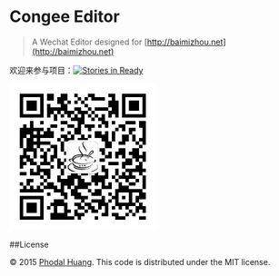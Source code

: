 # Congee Editor

> A Wechat Editor designed for [http://baimizhou.net](http://baimizhou.net)

欢迎来参与项目：[![Stories in Ready](https://badge.waffle.io/phodal/congee.svg?label=ready&title=Ready)](http://waffle.io/phodal/congee)

![Baimizhou Wechat](baimizhou.jpg)

##License

© 2015 [Phodal Huang](https://www.phodal.com). This code is distributed under the MIT license.
